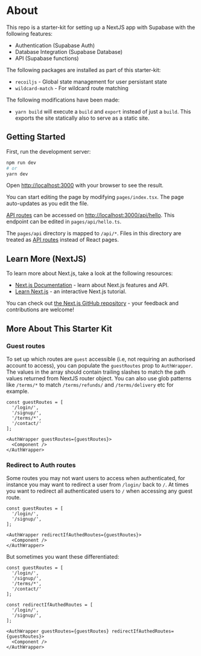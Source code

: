 # About

This repo is a starter-kit for setting up a NextJS app with Supabase with the following features:

- Authentication (Supabase Auth)
- Database Integration (Supabase Database)
- API (Supabase functions)

The following packages are installed as part of this starter-kit:

- `recoiljs` - Global state management for user persistant state
- `wildcard-match` - For wildcard route matching

The following modifications have been made:

- `yarn build` will execute a `build` and `export` instead of just a `build`. This exports the site statically also to serve as a static site.

## Getting Started

First, run the development server:

```bash
npm run dev
# or
yarn dev
```

Open [http://localhost:3000](http://localhost:3000) with your browser to see the result.

You can start editing the page by modifying `pages/index.tsx`. The page auto-updates as you edit the file.

[API routes](https://nextjs.org/docs/api-routes/introduction) can be accessed on [http://localhost:3000/api/hello](http://localhost:3000/api/hello). This endpoint can be edited in `pages/api/hello.ts`.

The `pages/api` directory is mapped to `/api/*`. Files in this directory are treated as [API routes](https://nextjs.org/docs/api-routes/introduction) instead of React pages.

## Learn More (NextJS)

To learn more about Next.js, take a look at the following resources:

- [Next.js Documentation](https://nextjs.org/docs) - learn about Next.js features and API.
- [Learn Next.js](https://nextjs.org/learn) - an interactive Next.js tutorial.

You can check out [the Next.js GitHub repository](https://github.com/vercel/next.js/) - your feedback and contributions are welcome!

## More About This Starter Kit

### Guest routes

To set up which routes are `guest` accessible (i.e, not requiring an authorised account to access), you can populate the `guestRoutes` prop to `AuthWrapper`. The values in the array should contain trailing slashes to match the path values returned from NextJS router object. You can also use glob patterns like `/terms/*` to match `/terms/refunds/` and `/terms/delivery` etc for example.

```
const guestRoutes = [
  '/login/',
  '/signup/',
  '/terms/*',
  '/contact/'
];

<AuthWrapper guestRoutes={guestRoutes}>
  <Component />
</AuthWrapper>
```

### Redirect to Auth routes

Some routes you may not want users to access when authenticated, for instance you may want to redirect a user from `/login/` back to `/`. At times you want to redirect all authenticated users to `/` when accessing any guest route.

```
const guestRoutes = [
  '/login/',
  '/signup/',
];

<AuthWrapper redirectIfAuthedRoutes={guestRoutes}>
  <Component />
</AuthWrapper>
```

But sometimes you want these differentiated:

```
const guestRoutes = [
  '/login/',
  '/signup/',
  '/terms/*',
  '/contact/'
];

const redirectIfAuthedRoutes = [
  '/login/',
  '/signup/',
];

<AuthWrapper guestRoutes={guestRoutes} redirectIfAuthedRoutes={guestRoutes}>
  <Component />
</AuthWrapper>
```

